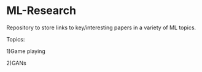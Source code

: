 # ML-Research
Repository to store links to key/interesting papers in a variety of ML topics.

Topics:

  1)Game playing
  
  2)GANs


